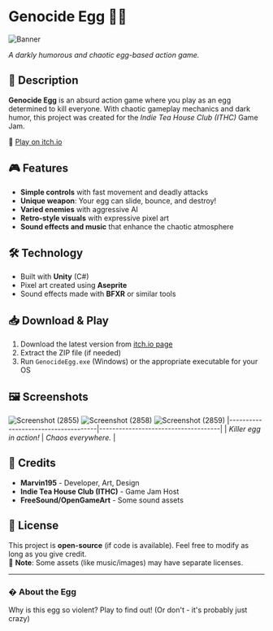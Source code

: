 # Genocide Egg 🥚💀

![Banner](https://github.com/user-attachments/assets/7d59c5d2-cb54-4cad-b242-6ff0fde5c486)

*A darkly humorous and chaotic egg-based action game.*

## 📖 Description
**Genocide Egg** is an absurd action game where you play as an egg determined to kill everyone. With chaotic gameplay mechanics and dark humor, this project was created for the *Indie Tea House Club (ITHC)* Game Jam.

🔗 [Play on itch.io](https://marvin195.itch.io/genocide-egg)  

## 🎮 Features
- **Simple controls** with fast movement and deadly attacks
- **Unique weapon**: Your egg can slide, bounce, and destroy!
- **Varied enemies** with aggressive AI
- **Retro-style visuals** with expressive pixel art
- **Sound effects and music** that enhance the chaotic atmosphere

## 🛠️ Technology
- Built with **Unity** (C#)
- Pixel art created using **Aseprite**
- Sound effects made with **BFXR** or similar tools

## 📥 Download & Play
1. Download the latest version from [itch.io page](https://marvin195.itch.io/genocide-egg)
2. Extract the ZIP file (if needed)
3. Run `GenocideEgg.exe` (Windows) or the appropriate executable for your OS

## 🖼️ Screenshots
![Screenshot (2855)](https://github.com/user-attachments/assets/996ca228-76d9-4bf5-917e-46bddec93d51) 
![Screenshot (2858)](https://github.com/user-attachments/assets/9facc08d-d5ec-44c4-ab31-6e5282c2d0ac)
![Screenshot (2859)](https://github.com/user-attachments/assets/6357e571-1f21-42f1-9d86-ca2badeeac50)
|-------------------------------------|-------------------------------------|
| *Killer egg in action!*             | *Chaos everywhere.*                |

## 🙏 Credits
- **Marvin195** - Developer, Art, Design  
- **Indie Tea House Club (ITHC)** - Game Jam Host  
- **FreeSound/OpenGameArt** - Some sound assets  

## 📜 License
This project is **open-source** (if code is available). Feel free to modify as long as you give credit.  
🔹 **Note**: Some assets (like music/images) may have separate licenses.

---

### � About the Egg
Why is this egg so violent? Play to find out! (Or don't - it's probably just crazy)
